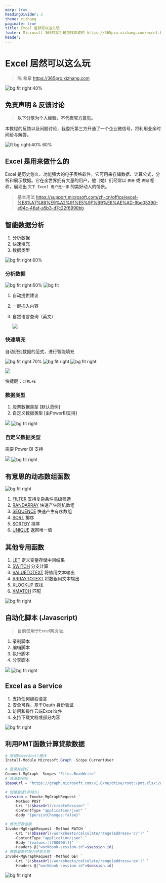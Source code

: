 ```yaml
---
marp: true
headingDivider: 3
theme: xizhang
paginate: true
title: Excel 居然可以这么玩
footer: Microsoft 365的高手是怎样炼成的 https://365pro.xizhang.com/excel.html
header: 
---
```


# Excel 居然可以这么玩
> 陈 希章 https://365pro.xizhang.com

![bg fit right:40%](images/excel.png)

## 免责声明 & 反馈讨论

> **以下分享为个人经验，不代表官方意见。**

本教程的反馈以及问题讨论，我委托第三方开通了一个企业微信号，将利用业余时间给与解答。

![ft bg right:40% 60%](images/qrcode.jpg)

## Excel 是用来做什么的
<!-- _backgroundColor: azure -->

Excel 是历史悠久、功能强大的电子表格软件。它可用来存储数据、计算公式，分析和展示数据。它在全世界拥有大量的用户，他（她）们经常以 `表哥` 或 `表姐` 相称，展现出 `天下 Excel 用户是一家` 的美好动人的情景。

> 基本用法 https://support.microsoft.com/zh-cn/office/excel-%E8%A7%86%E9%A2%91%E5%9F%B9%E8%AE%AD-9bc05390-e94c-46af-a5b3-d7c22f6990bb

## 智能数据分析
1. 分析数据
1. 快速填充
1. 数据类型

![bg fit right:60%](images/data.png)

### 分析数据
![bg fit right:60%](images/dataanalysis.png)
![bg fit](images/naturelanguagequery.png)

1. 自动提供建议
1. 一键插入内容
1. 自然语言查询（英文）

    ![](images/dataicon.png)

### 快速填充

自动识别数据的范式，进行智能填充

![bg fit  right:70%](images/flashfill1.gif)
![bg fit right](images/flashfill2.gif)
![bg fit right](images/flashfill3.gif)

![](images/flashfill.png)

快捷键：`CTRL+E`


### 数据类型

1. 股票数据类型 [默认范例]
1. 自定义数据类型 [由PowerBI支持]

![](images/datatype.png)
![bg fit right](images/stockdatatype.png)

### 自定义数据类型
<!--定义推荐表格 https://docs.microsoft.com/zh-cn/power-bi/collaborate-share/service-create-excel-featured-tables -->
需要 Power BI 支持

![](images/customdatatype.png)
![bg fit right](images/productinfo.png)

## 有意思的动态数组函数
<!-- 所有函数列表 https://support.microsoft.com/zh-cn/office/excel-functions-alphabetical-b3944572-255d-4efb-bb96-c6d90033e188 -->

<!-- 

通过几行命令可以获取最新的函数列表

$url ="https://support.microsoft.com/en-us/office/excel-functions-alphabetical-b3944572-255d-4efb-bb96-c6d90033e188"
[Net.ServicePointManager]::SecurityProtocol = [Net.SecurityProtocolType]::Tls12
$resp = iwr -Uri $url
$resp.ParsedHtml.images | Where-Object {$_.alt -like "Office 365*"} | Select-Object @{Name="Office 365 Function";Expression={$_.parentElement.firstChild.innerText}}

 -->


![bg fit right](images/excelfunction.png)
1. [FILTER](https://support.microsoft.com/zh-cn/office/filter-%E5%87%BD%E6%95%B0-f4f7cb66-82eb-4767-8f7c-4877ad80c759) 支持复杂条件高级筛选
1. [RANDARRAY](https://support.microsoft.com/zh-cn/office/randarray-%E5%87%BD%E6%95%B0-21261e55-3bec-4885-86a6-8b0a47fd4d33) 快速产生随机数组
1. [SEQUENCE](https://support.microsoft.com/zh-cn/office/sequence-%E5%87%BD%E6%95%B0-57467a98-57e0-4817-9f14-2eb78519ca90) 快速产生有序数组
1. [SORT](https://support.microsoft.com/zh-cn/office/sort-%E5%87%BD%E6%95%B0-22f63bd0-ccc8-492f-953d-c20e8e44b86c) 排序
1. [SORTBY](https://support.microsoft.com/zh-cn/office/sortby-%E5%87%BD%E6%95%B0-cd2d7a62-1b93-435c-b561-d6a35134f28f) 排序
1. [UNIQUE](https://support.microsoft.com/zh-cn/office/unique-%E5%87%BD%E6%95%B0-c5ab87fd-30a3-4ce9-9d1a-40204fb85e1e) 返回唯一值

## 其他专用函数

1. [LET](https://support.microsoft.com/zh-cn/office/let-%E5%87%BD%E6%95%B0-34842dd8-b92b-4d3f-b325-b8b8f9908999) 定义变量存储中间结果
1. [SWITCH](https://support.microsoft.com/zh-cn/office/switch-%E5%87%BD%E6%95%B0-47ab33c0-28ce-4530-8a45-d532ec4aa25e) 分支计算
1. [VALUETOTEXT](https://support.microsoft.com/zh-cn/office/valuetotext-%E5%87%BD%E6%95%B0-5fff61a2-301a-4ab2-9ffa-0a5242a08fea) 将值用文本输出
1. [ARRAYTOTEXT](https://support.microsoft.com/zh-cn/office/arraytotext-%E5%87%BD%E6%95%B0-9cdcad46-2fa5-4c6b-ac92-14e7bc862b8b) 将数组用文本输出
1. [XLOOKUP](https://support.microsoft.com/zh-cn/office/xlookup-%E5%87%BD%E6%95%B0-b7fd680e-6d10-43e6-84f9-88eae8bf5929) 查找
1. [XMATCH](https://support.microsoft.com/zh-cn/office/xmatch-%E5%87%BD%E6%95%B0-d966da31-7a6b-4a13-a1c6-5a33ed6a0312) 匹配

![bg fit right](images/letfunction.png)

##  自动化脚本 (Javascript)

> 目前仅用于Excel网页版.

1. 录制脚本
1. 编辑脚本
1. 执行脚本
1. 分享脚本

![](images/automationmenu.png)
![bg fit right](images/automation.png)

##  Excel as a Service

<!-- _footer: 详情参考 https://docs.microsoft.com/zh-cn/graph/api/resources/excel -->

1. 支持任何编程语言
1. 安全可靠，基于Oauth 身份验证
1. 访问和操作云端Excel文件
1. 支持下载文档或部分内容

![bg fit right](images/excel%20as%20a%20service.png)

## 利用PMT函数计算贷款数据

```powershell
# 安装PowerShell模块
Install-Module Microsoft.Graph -Scope CurrentUser

# 登录并授权
Connect-MgGraph -Scopes "Files.ReadWrite"
# 资源基地址
$baseUrl = "https://graph.microsoft.com/v1.0/me/drive/root:/pmt.xlsx:/workbook"

# 创建会话(非持久)
$session = Invoke-MgGraphRequest `
    -Method POST `
    -Uri "$($baseUrl)/createSession" `
    -ContentType "application/json" `
    -Body "{persistChanges:false}"

# 修改贷款金额
Invoke-MgGraphRequest -Method PATCH `
    -Uri "$($baseUrl)/worksheets/calculate/range(address='c7')" `
    -ContentType "application/json" `
    -Body "{values:[[700000]]}" `
    -Headers @{"workbook-session-id"=$session.id}
# 获取最新的每月还款金额
Invoke-MgGraphRequest -Method GET `
    -Uri "$($baseUrl)/worksheets/calculate/range(address='e4')" `
    -Headers @{"workbook-session-id"=$session.id}
```

![bg fit right](images/excelasservicePMT.png)